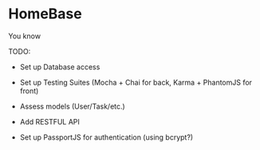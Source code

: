 HomeBase
========

You know

TODO:

+ Set up Database access

+ Set up Testing Suites (Mocha + Chai for back, Karma + PhantomJS for front)

+ Assess models (User/Task/etc.)

+ Add RESTFUL API

+ Set up PassportJS for authentication (using bcrypt?)
